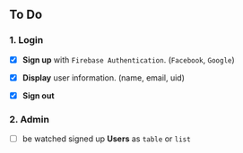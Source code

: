 

## To Do

### 1. Login

- [x] **Sign up** with `Firebase Authentication`. (`Facebook`, `Google`)
- [x] **Display** user information. (name, email, uid)
- [x] **Sign out**



### 2. Admin 

- [ ] be watched signed up **Users** as `table` or `list` 
